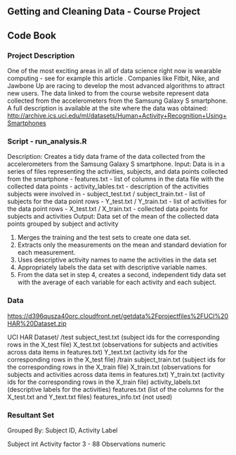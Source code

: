 ## Getting and Cleaning Data - Course Project

## Code Book

### Project Description
One of the most exciting areas in all of data science right now is wearable computing - see for example this article . Companies like Fitbit, Nike, and Jawbone Up are racing to develop the most advanced algorithms to attract new users. The data linked to from the course website represent data collected from the accelerometers from the Samsung Galaxy S smartphone. A full description is available at the site where the data was obtained:
http://archive.ics.uci.edu/ml/datasets/Human+Activity+Recognition+Using+Smartphones 

### Script - run_analysis.R

  Description:  Creates a tidy data frame of the data collected from
    the accelerometers from the Samsung Galaxy S smartphone.
  Input:  Data is in a series of files representing the activities, subjects, and
    data points collected from the smartphone
     - features.txt - list of columns in the data file with the collected data points
     - activity_lables.txt - description of the activities subjects were involved in
     - subject_test.txt / subject_train.txt - list of subjects for the data point rows
     - Y_test.txt / Y_train.txt - list of activities for the data point rows
     - X_test.txt / X_train.txt - collected data points for subjects and activities
  Output:  Data set of the mean of the collected data points grouped by subject and
    activity
    
1. Merges the training and the test sets to create one data set.
2. Extracts only the measurements on the mean and standard deviation for each measurement. 
3. Uses descriptive activity names to name the activities in the data set
4. Appropriately labels the data set with descriptive variable names. 
5. From the data set in step 4, creates a second, independent tidy data set with the average of each variable for each activity and each subject.

### Data

https://d396qusza40orc.cloudfront.net/getdata%2Fprojectfiles%2FUCI%20HAR%20Dataset.zip 

UCI HAR Dataset/
  /test
    subject_test.txt    (subject ids for the corresponding rows in the X_test file)
    X_test.txt          (observations for subjects and activities across data items in features.txt)
    Y_text.txt          (activity ids for the corresponding rows in the X_test file)
  /train
    subject_train.txt   (subject ids for the corresponding rows in the X_train file)
    X_train.txt         (observations for subjects and activities across data items in features.txt)
    Y_train.txt         (activity ids for the corresponding rows in the X_train file)
  activity_labels.txt   (descriptive labels for the activities)
  features.txt          (list of the columns for the X_test.txt and Y_text.txt files)
  features_info.txt     (not used)
 
### Resultant Set

Grouped By:  Subject ID, Activity Label

Subject   int
Activity  factor
 3 - 88 Observations  numeric

